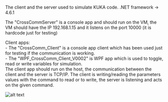 The client and the server used to simulate KUKA code.
.NET framework -> 4.6.1

The "CrossCommServer" is a console app and should run on the VM, the VM should have the IP 192.168.1.15 and it listens on the port 10000 (it is hardcode just for testing)

Client apps:\
	- The "CrossComm_Client" is a console app client which has been used just for testing if the communication is working.\
	- The "WPF_CrossComm_Client_V0002" is WPF app which is used to toggle, read or write variables for simulation.\
The client app should run on the host, the communication between the client and the server is TCP/IP. The client is writing/reading the parameters values with the command to read or to write, the server is listening and acts on the given command. 

![alt text][sample]

[sample]: https://github.com/bajloml/KUKA_interface/blob/master/sample.gif "sample"